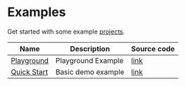 # Examples

Get started with some example [projects](https://rahuldshetty.github.io/llm.js-examples/).

| Name              | Description                      | Source code                   |
|-------------------|----------------------------------|-------------------------------|
| [Playground](https://rahuldshetty.github.io/llm.js-examples/playground.html) | Playground Example  | [link](https://github.com/rahuldshetty/llm.js-examples/tree/master/playground.html) |
| [Quick Start](https://rahuldshetty.github.io/llm.js-examples/quick-start/index.html) | Basic demo example  | [link](https://github.com/rahuldshetty/llm.js-examples/tree/master/quick-start) |
